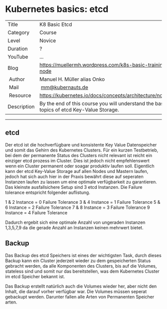 # Kubernetes basics:  etcd

|||
|---|---|
| Title | K8 Basic Etcd |
| Category | Course |
| Level | Novice |
| Duration | ? |
| YouTube | ... |
| Blog | https://muellermh.wordpress.com/k8s-basic-training-node  |
| Author | Manuel H. Müller alias Onko |
| Mail | mm@kubernauts.de |
| Resource | https://kubernetes.io/docs/concepts/architecture/nodes/ | 
| Description | By the end of this course you will understand the basic topics of etcd Key-Value Storage. |

---

## etcd

Der etcd ist die hochverfügbare und konsistente Key Value Datenspeicher und somit das Gehirn des Kubernetes Clusters. Für ein kurzen Testbetrieb, bei dem der permanente Status des Clusters nicht relevant ist reicht ein einziger etcd prozess im Cluster. Dies ist jedoch nicht empfehlenswert wenn ein Cluster permanent oder soagar produktiv laufen soll. Eigentlich kann der etcd Key-Value Storage auf allen Nodes und Mastern laufen, jedoch hat sich auch hier in der Praxis bewährt diese auf seperaten Instanzen laufen zu lassen um eine optimale verfügbarkeit zu garantieren. Das kleinste ausfallsichere Setup sind 3 etcd Instanzen. Die Failure tolerance entspricht folgender auflistung.

1 & 2 Instance = 0 Failure Tolerance
3 & 4 Instance = 1 Failure Tolerance
5 & 6 Instance = 2 Failure Tolerance
7 & 8 Instance = 3 Failure Tolerance
9     Instance = 4 Failure Tolerance

Dadurch ergebit sich eine optimale Anzahl von ungeraden Instanzen 1,3,5,7,9 da die gerade Anzahl an Instanzen keinen mehrwert bietet.

## Backup

Das Backup des etcd Speichers ist eines der wichtigsten Task, durch dieses Backup kann ein Cluster jederzeit wieder zu dem gespeicherten Status gebracht werden, da alle Komponenten des Clusters, bis auf die Volumes, stateless sind und somit nur das bereitstellen, was dem Kubernetes Cluster im etcd Speicher bekannt ist.

Das Backup erstellt natürlich auch die Volumes wieder her, aber nicht den Inhalt, die darauf vorher verfügbar war. Die Volumes müssen seperat gebackupt werden. Darunter fallen alle Arten von Permanenten Speicher arten.